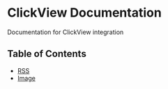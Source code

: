 # ClickView Documentation

Documentation for ClickView integration

## Table of Contents

- [RSS](rss/rss.md)
- [Image](image/image.md)
